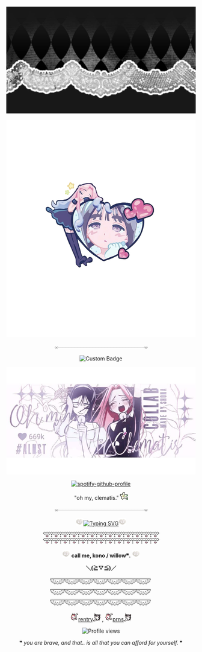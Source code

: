 <p align=center

![Alt text](2ec16e69d1fc0b1048eb7401c7021c97.jpg)

<p align=center

![image](Untitled551_20250712145919.png)

<p align=center

![Alt text](div117.gif)

<p align=center

![Custom Badge](https://img.shields.io/badge/-✧𐔌sua𐦯-white?style=for-the-badge&logo=github)

<p align=center

![Alt text](e2314ae170c34da2faf5f2f241930219.jpg)

<p align=center

[![spotify-github-profile](https://spotify-github-profile.kittinanx.com/api/view?uid=314mut7imtpm6vc6oq3g32g722qy&cover_image=false&theme=novatorem&show_offline=true&background_color=121212&interchange=false&bar_color=ffffff)](https://github.com/kittinan/spotify-github-profile)

<p align=center
    
"oh my, clematis." ![Alt text](OX6LFeG.gif)

<p align=center

![Alt text](div117.gif)

<p align=center

![Alt text](284.gif)<a href="https://git.io/typing-svg"><img src="https://readme-typing-svg.demolab.com?font=Ubuntu&size=20&pause=1&color=888888&center=true&vCenter=true&width=435&lines=feel+free+to+int+on+pt+(*+%5E+%CF%89+%5E)+" alt="Typing SVG" /></a>![Alt text](284.gif)

<p align=center

![Alt text](div90.gif)![Alt text](div90.gif)

<p align=center

![Alt text](284.gif) **call me, kono / willow❞.** ![Alt text](284.gif)


<p align=center

**＼(≧▽≦)／**

<p align=center

![Alt text](div50.png)![Alt text](div50.png)![Alt text](div50.png)

<p align=center

![Alt text](v4fcrIx.gif)[rentry](https://rentry.co/un7dogg7)![Alt text](GZWu3gj.gif)  , ![Alt text](v4fcrIx.gif)[prns](https://pronouns.cc/kinomiyyoo)![Alt text](GZWu3gj.gif)

<p align=center

![Profile views](https://komarev.com/ghpvc/?username=yourusername&label=/ᐠ.,.ᐟ\&color=ffffff) 

<p align=center

❞  *you are brave, and that.. is all that you can afford for yourself.* ❞

